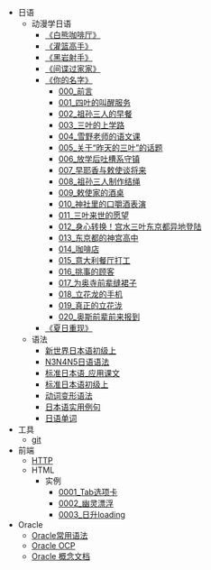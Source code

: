 * 日语
    * 动漫学日语
        * [《白熊咖啡厅》](/riyu/dongman/动漫学日语《白熊咖啡厅》.md)
        * [《灌篮高手》](/riyu/dongman/动漫学日语《灌篮高手》.md)
        * [《黑岩射手》](/riyu/dongman/动漫学日语《黑岩射手》.md)
        * [《间谍过家家》](/riyu/dongman/动漫学日语《间谍过家家》.md)
        * [《你的名字》](/riyu/dongman/你的名字/动漫学日语《你的名字》.md)
            * [000_前言](/riyu/dongman/你的名字/动漫学日语《你的名字》_000_前言.md)
            * [001_四叶的叫醒服务](/riyu/dongman/你的名字/动漫学日语《你的名字》_001_四叶的叫醒服务.md)
            * [002_祖孙三人的早餐](/riyu/dongman/你的名字/动漫学日语《你的名字》_002_祖孙三人的早餐.md)
            * [003_三叶的上学路](/riyu/dongman/你的名字/动漫学日语《你的名字》_003_三叶的上学路.md)
            * [004_雪野老师的语文课](/riyu/dongman/你的名字/动漫学日语《你的名字》_004_雪野老师的语文课.md)
            * [005_关于“昨天的三叶”的话题](/riyu/dongman/你的名字/动漫学日语《你的名字》_005_关于“昨天的三叶”的话题.md)
            * [006_放学后吐槽系守镇](/riyu/dongman/你的名字/动漫学日语《你的名字》_006_放学后吐槽系守镇.md)
            * [007_早耶香与敕使谈将来](/riyu/dongman/你的名字/动漫学日语《你的名字》_007_早耶香与敕使谈将来.md)
            * [008_祖孙三人制作结绳](/riyu/dongman/你的名字/动漫学日语《你的名字》_008_祖孙三人制作结绳.md)
            * [009_敕使家的酒桌](/riyu/dongman/你的名字/动漫学日语《你的名字》_009_敕使家的酒桌.md)
            * [010_神社里的口嚼酒表演](/riyu/dongman/你的名字/动漫学日语《你的名字》_010_神社里的口嚼酒表演.md)
            * [011_三叶来世的愿望](/riyu/dongman/你的名字/动漫学日语《你的名字》_011_三叶来世的愿望.md)
            * [012_身心转换！宫水三叶东京都异地登陆](/riyu/dongman/你的名字/动漫学日语《你的名字》_012_身心转换！宫水三叶东京都异地登陆.md)
            * [013_东京都的神宫高中](/riyu/dongman/你的名字/动漫学日语《你的名字》_013_东京都的神宫高中.md)
            * [014_咖啡店](/riyu/dongman/你的名字/动漫学日语《你的名字》_014_咖啡店.md)
            * [015_意大利餐厅打工](/riyu/dongman/你的名字/动漫学日语《你的名字》_015_意大利餐厅打工.md)
            * [016_挑事的顾客](/riyu/dongman/你的名字/动漫学日语《你的名字》_016_挑事的顾客.md)
            * [017_为奥寺前辈缝裙子](/riyu/dongman/你的名字/动漫学日语《你的名字》_017_为奥寺前辈缝裙子.md)
            * [018_立花龙的手机](/riyu/dongman/你的名字/动漫学日语《你的名字》_018_立花龙的手机.md)
            * [019_真正的立花泷](/riyu/dongman/你的名字/动漫学日语《你的名字》_019_真正的立花泷.md)
            * [020_奥斯前辈前来报到](/riyu/dongman/你的名字/动漫学日语《你的名字》_020_奥斯前辈前来报到.md)
        * [《夏日重现》](/riyu/dongman/动漫学日语《夏日重现》.md)
    * 语法
        * [新世界日本语初级上](/riyu/yufa/新世界日本语初级上.md)
        * [N3N4N5日语语法](/riyu/yufa/N3N4N5日语语法.md)
        * [标准日本语_应用课文](/riyu/yufa/标准日本语_应用课文.md)
        * [标准日本语初级上](/riyu/yufa/标准日本语初级上.md)
        * [动词变形语法](/riyu/yufa/动词变形语法.md)
        * [日本语实用例句](/riyu/yufa/日本语实用例句.md)
        * [日语单词](/riyu/yufa/日语单词.md)
* 工具
    * [git](/gongju/git.md)
* 前端
    * [HTTP](/http/HTTP知识.md)
    * HTML
        * 实例
            * [0001_Tab选项卡](/前端/html/实例/0001_Tab选项卡/0001_Tab选项卡.md)
            * [0002_幽灵漂浮](/前端/html/实例/0002_幽灵漂浮/0002_幽灵漂浮.md)
            * [0003_日升loading](/前端/html/实例/0003_日升loading/0003_日升loading.md)
* Oracle
    * [Oracle常用语法](/oracle/Oracle.md)
    * [Oracle OCP](/oracle/Oracle_OCP.md)
    * [Oracle 概念文档](/oracle/Oracle数据库概念文档_中文版.md)
